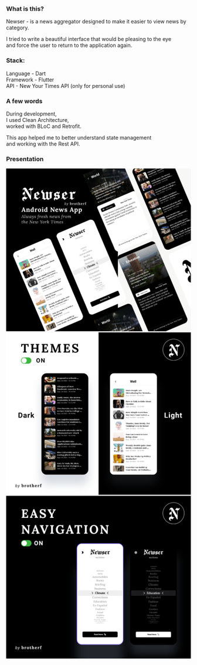### What is this?
Newser - is a news aggregator designed to make it easier to view news by category.

I tried to write a beautiful interface that would be pleasing to the eye  
and force the user to return to the application again.

### Stack:
Language - Dart  
Framework - Flutter  
API - New Your Times API (only for personal use)  

### A few words
During development,  
I used Clean Architecture,  
worked with BLoC and Retrofit. 

This app helped me to better understand state management  
and working with the Rest API. 

### Presentation

![This is an image](https://github.com/brotherfolnciy/newser_news_application/blob/master/1.png)
![This is an image](https://github.com/brotherfolnciy/newser_news_application/blob/master/2.png)
![This is an image](https://github.com/brotherfolnciy/newser_news_application/blob/master/3.png)
